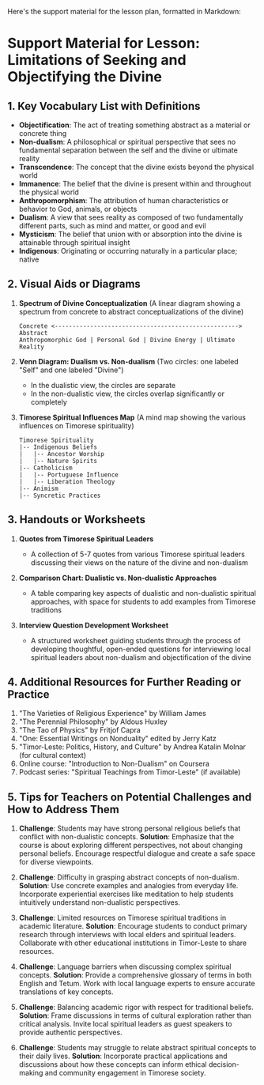 Here's the support material for the lesson plan, formatted in Markdown:

# Support Material for Lesson: Limitations of Seeking and Objectifying the Divine

## 1. Key Vocabulary List with Definitions

- **Objectification**: The act of treating something abstract as a material or concrete thing
- **Non-dualism**: A philosophical or spiritual perspective that sees no fundamental separation between the self and the divine or ultimate reality
- **Transcendence**: The concept that the divine exists beyond the physical world
- **Immanence**: The belief that the divine is present within and throughout the physical world
- **Anthropomorphism**: The attribution of human characteristics or behavior to God, animals, or objects
- **Dualism**: A view that sees reality as composed of two fundamentally different parts, such as mind and matter, or good and evil
- **Mysticism**: The belief that union with or absorption into the divine is attainable through spiritual insight
- **Indigenous**: Originating or occurring naturally in a particular place; native

## 2. Visual Aids or Diagrams

1. **Spectrum of Divine Conceptualization**
   (A linear diagram showing a spectrum from concrete to abstract conceptualizations of the divine)
   ```
   Concrete <----------------------------------------------------> Abstract
   Anthropomorphic God | Personal God | Divine Energy | Ultimate Reality
   ```

2. **Venn Diagram: Dualism vs. Non-dualism**
   (Two circles: one labeled "Self" and one labeled "Divine")
   - In the dualistic view, the circles are separate
   - In the non-dualistic view, the circles overlap significantly or completely

3. **Timorese Spiritual Influences Map**
   (A mind map showing the various influences on Timorese spirituality)
   ```
   Timorese Spirituality
   |-- Indigenous Beliefs
   |   |-- Ancestor Worship
   |   |-- Nature Spirits
   |-- Catholicism
   |   |-- Portuguese Influence
   |   |-- Liberation Theology
   |-- Animism
   |-- Syncretic Practices
   ```

## 3. Handouts or Worksheets

1. **Quotes from Timorese Spiritual Leaders**
   - A collection of 5-7 quotes from various Timorese spiritual leaders discussing their views on the nature of the divine and non-dualism

2. **Comparison Chart: Dualistic vs. Non-dualistic Approaches**
   - A table comparing key aspects of dualistic and non-dualistic spiritual approaches, with space for students to add examples from Timorese traditions

3. **Interview Question Development Worksheet**
   - A structured worksheet guiding students through the process of developing thoughtful, open-ended questions for interviewing local spiritual leaders about non-dualism and objectification of the divine

## 4. Additional Resources for Further Reading or Practice

1. "The Varieties of Religious Experience" by William James
2. "The Perennial Philosophy" by Aldous Huxley
3. "The Tao of Physics" by Fritjof Capra
4. "One: Essential Writings on Nonduality" edited by Jerry Katz
5. "Timor-Leste: Politics, History, and Culture" by Andrea Katalin Molnar (for cultural context)
6. Online course: "Introduction to Non-Dualism" on Coursera
7. Podcast series: "Spiritual Teachings from Timor-Leste" (if available)

## 5. Tips for Teachers on Potential Challenges and How to Address Them

1. **Challenge**: Students may have strong personal religious beliefs that conflict with non-dualistic concepts.
   **Solution**: Emphasize that the course is about exploring different perspectives, not about changing personal beliefs. Encourage respectful dialogue and create a safe space for diverse viewpoints.

2. **Challenge**: Difficulty in grasping abstract concepts of non-dualism.
   **Solution**: Use concrete examples and analogies from everyday life. Incorporate experiential exercises like meditation to help students intuitively understand non-dualistic perspectives.

3. **Challenge**: Limited resources on Timorese spiritual traditions in academic literature.
   **Solution**: Encourage students to conduct primary research through interviews with local elders and spiritual leaders. Collaborate with other educational institutions in Timor-Leste to share resources.

4. **Challenge**: Language barriers when discussing complex spiritual concepts.
   **Solution**: Provide a comprehensive glossary of terms in both English and Tetum. Work with local language experts to ensure accurate translations of key concepts.

5. **Challenge**: Balancing academic rigor with respect for traditional beliefs.
   **Solution**: Frame discussions in terms of cultural exploration rather than critical analysis. Invite local spiritual leaders as guest speakers to provide authentic perspectives.

6. **Challenge**: Students may struggle to relate abstract spiritual concepts to their daily lives.
   **Solution**: Incorporate practical applications and discussions about how these concepts can inform ethical decision-making and community engagement in Timorese society.